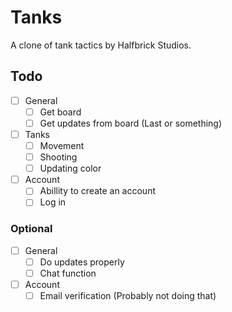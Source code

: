 # Tanks

A clone of tank tactics by Halfbrick Studios.

## Todo

 - [ ] General
   - [ ] Get board
   - [ ] Get updates from board (Last or something)
 - [ ] Tanks
   - [ ] Movement
   - [ ] Shooting
   - [ ] Updating color
 - [ ] Account
   - [ ] Abillity to create an account
   - [ ] Log in

### Optional

 - [ ] General
   - [ ] Do updates properly
   - [ ] Chat function
 - [ ] Account
   - [ ] Email verification (Probably not doing that)